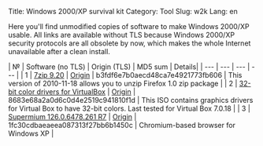 Title: Windows 2000/XP survival kit
Category: Tool
Slug: w2k
Lang: en

Here you'll find unmodified copies of software to make Windows 2000/XP usable.
All links are available without TLS because Windows 2000/XP security protocols are
all obsolete by now, which makes the whole Internet unavailable after a clean
install.

| № | Software (no TLS) | Origin (TLS) | MD5 sum | Details|
| --- | --- | --- | --- |
| 1 | [7zip 9.20][7zip-link] | [Origin][7zip-origin] | b3fdf6e7b0aecd48ca7e4921773fb606 | This version of 2010-11-18 allows you to unzip Firefox 1.0 zip package |
| 2 | [32-bit color drivers for VirtualBox][32bit-link] | [Origin][32bit-origin] | 8683e68a2a0d6c0d4e2519c941810f1d | This ISO contains graphics drivers for Virtual Box to have 32-bit colors. Last tested for Virtual Box 7.0.18 |
| 3 | [Supermium 126.0.6478.261 R7][sup126] | [Origin][sup126-origin] | 1fc30cdbaeaeea087313f27bb6b1450c | Chromium-based browser for Windows XP |

[7zip-link]: http://kornerr.ru/dl/7z920.exe
[7zip-origin]: https://www.7-zip.org/a/7z920.exe
[32bit-link]: http://kornerr.ru/dl/w2k.32bit-colors-vbox.iso
[32bit-origin]: https://forum.winworldpc.com/discussion/9815/32bit-color-in-windows-2k-on-virtualbox-no-guest-additions
[sup126]: http://kornerr.ru/dl/supermium_126_32_setup.exe
[sup126-origin]: https://github.com/win32ss/supermium/releases/download/v126-r7/supermium_126_32_setup.exe
